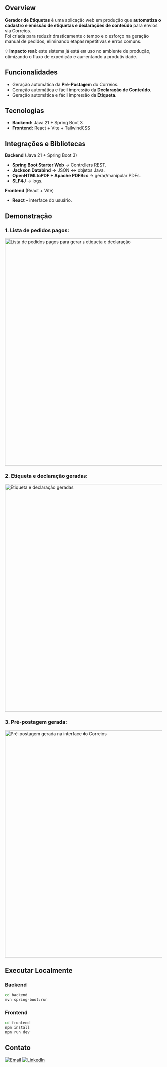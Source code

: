 ## Overview
**Gerador de Etiquetas** é uma aplicação web em produção que **automatiza o cadastro e emissão de etiquetas e declarações de conteúdo** para envios via Correios.  
Foi criada para reduzir drasticamente o tempo e o esforço na geração manual de pedidos, eliminando etapas repetitivas e erros comuns.

💡 **Impacto real:** este sistema já está em uso no ambiente de produção, otimizando o fluxo de expedição e aumentando a produtividade.

## Funcionalidades
- Geração automática da **Pré-Postagem** do Correios.
- Geração automática e fácil impressão da **Declaração de Conteúdo**.
- Geração automática e fácil impressão da **Etiqueta**.

## Tecnologias
- **Backend:** Java 21 + Spring Boot 3  
- **Frontend:** React + Vite + TailwindCSS  

## Integrações e Bibliotecas
**Backend** (Java 21 + Spring Boot 3)  
- **Spring Boot Starter Web** → Controllers REST. 
- **Jackson Databind** → JSON ↔ objetos Java. 
- **OpenHTMLtoPDF + Apache PDFBox** → gerar/manipular PDFs.
- **SLF4J** → logs.

**Frontend** (React + Vite)  
- **React** – interface do usuário.  

## Demonstração
### 1. Lista de pedidos pagos:
<img src="https://github.com/user-attachments/assets/e129bad9-5144-4667-8aa8-b0a874fdfb47"
     alt="Lista de pedidos pagos para gerar a etiqueta e declaração"
     width="730"/>
### 2. Etiqueta e declaração geradas:     
<img src="https://github.com/user-attachments/assets/fee9aaf9-fe05-4a09-b8e1-be455832fad4"
     alt="Etiqueta e declaração geradas"
     width="730"/>
### 3. Pré-postagem gerada:     
<img src="https://github.com/user-attachments/assets/c43c90d4-b351-429c-a515-4375977e80e4"
     alt="Pré-postagem gerada na interface do Correios"
     width="730"/>

## Executar Localmente

### Backend
```bash
cd backend
mvn spring-boot:run
```
### Frontend
```bash
cd frontend
npm install
npm run dev
```

## Contato
[![Email](https://img.shields.io/badge/Email-otto.bfa%40gmail.com-red?logo=gmail)](mailto:otto.bfa@gmail.com)
[![LinkedIn](https://img.shields.io/badge/LinkedIn-Otto%20Balieiro-blue?logo=linkedin)](https://www.linkedin.com/in/otto-balieiro)

